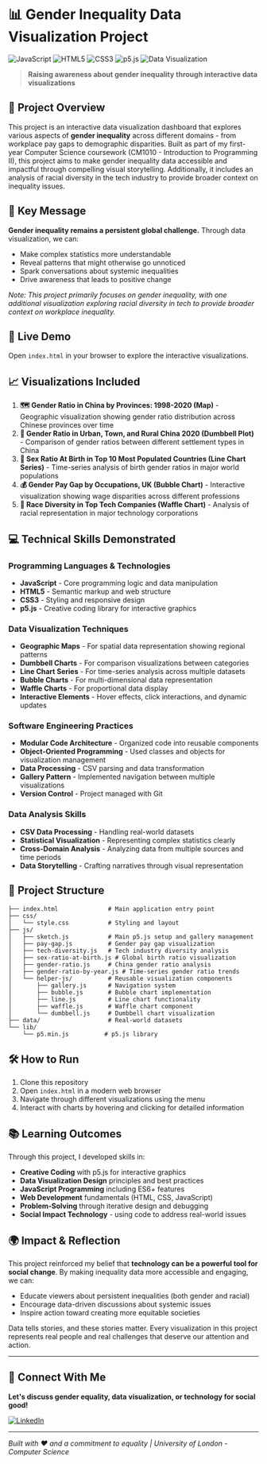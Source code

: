 # 📊 Gender Inequality Data Visualization Project

![JavaScript](https://img.shields.io/badge/JavaScript-F7DF1E?style=for-the-badge&logo=javascript&logoColor=black)
![HTML5](https://img.shields.io/badge/HTML5-E34F26?style=for-the-badge&logo=html5&logoColor=white)
![CSS3](https://img.shields.io/badge/CSS3-1572B6?style=for-the-badge&logo=css3&logoColor=white)
![p5.js](https://img.shields.io/badge/p5.js-ED225D?style=for-the-badge&logo=p5.js&logoColor=white)
![Data Visualization](https://img.shields.io/badge/Data_Visualization-4285F4?style=for-the-badge&logo=googleanalytics&logoColor=white)

> **Raising awareness about gender inequality through interactive data visualizations**

## 🎯 Project Overview

This project is an interactive data visualization dashboard that explores various aspects of **gender inequality** across different domains - from workplace pay gaps to demographic disparities. Built as part of my first-year Computer Science coursework (CM1010 - Introduction to Programming II), this project aims to make gender inequality data accessible and impactful through compelling visual storytelling. Additionally, it includes an analysis of racial diversity in the tech industry to provide broader context on inequality issues.

## 🌟 Key Message

**Gender inequality remains a persistent global challenge.** Through data visualization, we can:

- Make complex statistics more understandable
- Reveal patterns that might otherwise go unnoticed
- Spark conversations about systemic inequalities
- Drive awareness that leads to positive change

_Note: This project primarily focuses on gender inequality, with one additional visualization exploring racial diversity in tech to provide broader context on workplace inequality._

## 🚀 Live Demo

Open `index.html` in your browser to explore the interactive visualizations.

## 📈 Visualizations Included

1. **🗺️ Gender Ratio in China by Provinces: 1998-2020 (Map)** - Geographic visualization showing gender ratio distribution across Chinese provinces over time
2. **🌆 Gender Ratio in Urban, Town, and Rural China 2020 (Dumbbell Plot)** - Comparison of gender ratios between different settlement types in China
3. **👶 Sex Ratio At Birth in Top 10 Most Populated Countries (Line Chart Series)** - Time-series analysis of birth gender ratios in major world populations
4. **💰 Gender Pay Gap by Occupations, UK (Bubble Chart)** - Interactive visualization showing wage disparities across different professions
5. **🏢 Race Diversity in Top Tech Companies (Waffle Chart)** - Analysis of racial representation in major technology corporations

## 💻 Technical Skills Demonstrated

### **Programming Languages & Technologies**

- **JavaScript** - Core programming logic and data manipulation
- **HTML5** - Semantic markup and web structure
- **CSS3** - Styling and responsive design
- **p5.js** - Creative coding library for interactive graphics

### **Data Visualization Techniques**

- **Geographic Maps** - For spatial data representation showing regional patterns
- **Dumbbell Charts** - For comparison visualizations between categories
- **Line Chart Series** - For time-series analysis across multiple datasets
- **Bubble Charts** - For multi-dimensional data representation
- **Waffle Charts** - For proportional data display
- **Interactive Elements** - Hover effects, click interactions, and dynamic updates

### **Software Engineering Practices**

- **Modular Code Architecture** - Organized code into reusable components
- **Object-Oriented Programming** - Used classes and objects for visualization management
- **Data Processing** - CSV parsing and data transformation
- **Gallery Pattern** - Implemented navigation between multiple visualizations
- **Version Control** - Project managed with Git

### **Data Analysis Skills**

- **CSV Data Processing** - Handling real-world datasets
- **Statistical Visualization** - Representing complex statistics clearly
- **Cross-Domain Analysis** - Analyzing data from multiple sources and time periods
- **Data Storytelling** - Crafting narratives through visual representation

## 📁 Project Structure

```
├── index.html              # Main application entry point
├── css/
│   └── style.css           # Styling and layout
├── js/
│   ├── sketch.js           # Main p5.js setup and gallery management
│   ├── pay-gap.js          # Gender pay gap visualization
│   ├── tech-diversity.js   # Tech industry diversity analysis
│   ├── sex-ratio-at-birth.js # Global birth ratio visualization
│   ├── gender-ratio.js     # China gender ratio analysis
│   ├── gender-ratio-by-year.js # Time-series gender ratio trends
│   └── helper-js/          # Reusable visualization components
│       ├── gallery.js      # Navigation system
│       ├── bubble.js       # Bubble chart implementation
│       ├── line.js         # Line chart functionality
│       ├── waffle.js       # Waffle chart component
│       └── dumbbell.js     # Dumbbell chart visualization
├── data/                   # Real-world datasets
└── lib/
    └── p5.min.js          # p5.js library
```

## 🛠️ How to Run

1. Clone this repository
2. Open `index.html` in a modern web browser
3. Navigate through different visualizations using the menu
4. Interact with charts by hovering and clicking for detailed information

## 📚 Learning Outcomes

Through this project, I developed skills in:

- **Creative Coding** with p5.js for interactive graphics
- **Data Visualization Design** principles and best practices
- **JavaScript Programming** including ES6+ features
- **Web Development** fundamentals (HTML, CSS, JavaScript)
- **Problem-Solving** through iterative design and debugging
- **Social Impact Technology** - using code to address real-world issues

## 🌍 Impact & Reflection

This project reinforced my belief that **technology can be a powerful tool for social change**. By making inequality data more accessible and engaging, we can:

- Educate viewers about persistent inequalities (both gender and racial)
- Encourage data-driven discussions about systemic issues
- Inspire action toward creating more equitable societies

Data tells stories, and these stories matter. Every visualization in this project represents real people and real challenges that deserve our attention and action.

---

## 🤝 Connect With Me

**Let's discuss gender equality, data visualization, or technology for social good!**

[![LinkedIn](https://img.shields.io/badge/LinkedIn-Connect-blue?style=for-the-badge&logo=linkedin)](https://www.linkedin.com/in/yuewuxd/)

---

_Built with ❤️ and a commitment to equality | University of London - Computer Science_
